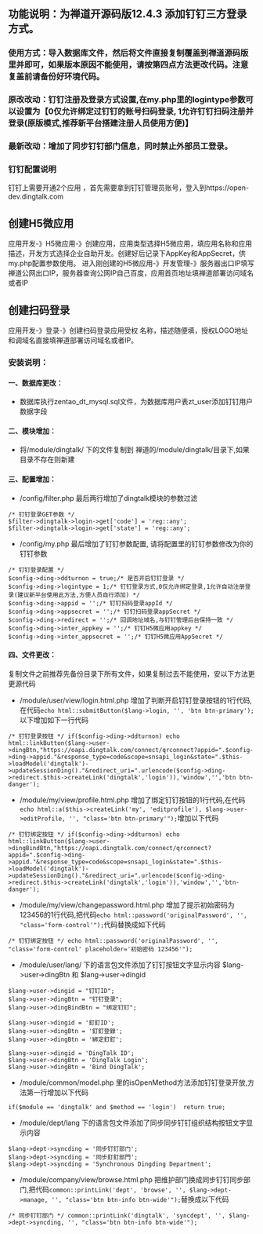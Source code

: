 ## 功能说明：为禅道开源码版12.4.3 添加钉钉三方登录方式。
### 使用方式：导入数据库文件，然后将文件直接复制覆盖到禅道源码版里并即可，如果版本原因不能使用，请按第四点方法更改代码。注意复盖前请备份好环境代码。
### 原改改动：钉钉注册及登录方式设置,在my.php里的logintype参数可以设置为【0仅允许绑定过钉钉的账号扫码登录, 1允许钉钉扫码注册并登录(原版模式,推荐新平台搭建注册人员使用方便)】
### 最新改动：增加了同步钉钉部门信息，同时禁止外部员工登录。

### 钉钉配置说明
钉钉上需要开通2个应用 ，首先需要拿到钉钉管理员账号，登入到https://open-dev.dingtalk.com

## 创建H5微应用
应用开发-》H5微应用-》创建应用，应用类型选择H5微应用，填应用名称和应用描述，开发方式选择企业自助开发。创建好后记录下AppKey和AppSecret，供my.php配置参数使用。
进入刚创建的H5微应用-》开发管理-》服务器出口IP填写禅道公网出口IP，服务器查询公网IP自己百度，应用首页地址填禅道部署访问域名或者IP

## 创建扫码登录
应用开发-》登录-》创建扫码登录应用受权
名称，描述随便填，授权LOGO地址和调域名直接填禅道部署访问域名或者IP。

### 安装说明：

#### 一、数据库更改：
* 数据库执行zentao_dt_mysql.sql文件，为数据库用户表zt_user添加钉钉用户数据字段


#### 二、模块增加：
* 将/module/dingtalk/ 下的文件复制到 禅道的/module/dingtalk/目录下,如果目录不存在则新建


#### 三、配置增加：
* /config/filter.php 最后两行增加了dingtalk模块的参数过滤
```
/* 钉钉登录GET参数 */
$filter->dingtalk->login->get['code'] = 'reg::any';
$filter->dingtalk->login->get['state'] = 'reg::any';
```
* /config/my.php 最后增加了钉钉参数配置, 请将配置里的钉钉参数修改为你的钉钉参数
```
/* 钉钉登录配置 */
$config->ding->ddturnon = true;/* 是否开启钉钉登录 */
$config->ding->logintype = 1;/* 钉钉登录方式,0仅允许绑定登录,1允许自动注册登录(建议新平台使用此方法,方便人员自行添加) */
$config->ding->appid = '';/* 钉钉扫码登录appId */
$config->ding->appsecret = '';/* 钉钉扫码登录appSecret */
$config->ding->redirect = '';/* 回调地址域名,与钉钉管理后台保持一致 */
$config->ding->inter_appkey = '';/* 钉钉H5微应用appkey */
$config->ding->inter_appsecret = '';/* 钉钉H5微应用AppSecret */
```

#### 四、文件更改：
复制文件之前推荐先备份目录下所有文件，如果复制过去不能使用，安以下方法更更源代码

* /module/user/view/login.html.php 增加了判断开启钉钉登录按钮的1行代码,在代码```echo html::submitButton($lang->login, '', 'btn btn-primary');```以下增加如下一行代码
```
/* 钉钉登录按钮 */ if($config->ding->ddturnon) echo html::linkButton($lang->user->dingBtn,"https://oapi.dingtalk.com/connect/qrconnect?appid=".$config->ding->appid."&response_type=code&scope=snsapi_login&state=".$this->loadModel('dingtalk')->updateSessionDing()."&redirect_uri=".urlencode($config->ding->redirect.$this->createLink('dingtalk','login')),'window','','btn btn-danger');
```
* /module/my/view/profile.html.php 增加了绑定钉钉按钮的1行代码,在代码```echo html::a($this->createLink('my', 'editprofile'), $lang->user->editProfile, '', "class='btn btn-primary'");```增加以下代码
```
/* 钉钉绑定按钮 */ if($config->ding->ddturnon) echo html::linkButton($lang->user->dingBindBtn,"https://oapi.dingtalk.com/connect/qrconnect?appid=".$config->ding->appid."&response_type=code&scope=snsapi_login&state=".$this->loadModel('dingtalk')->updateSessionDing()."&redirect_uri=".urlencode($config->ding->redirect.$this->createLink('dingtalk','login')),'window','','btn-danger');
```
* /module/my/view/changepassword.html.php 增加了提示初始密码为123456的1行代码,把代码```echo html::password('originalPassword', '', "class='form-control'");```代码替换成如下代码
```
/* 钉钉绑定按钮 */ echo html::password('originalPassword', '', "class='form-control' placeholder='初始密码 123456'");
```
* /module/user/lang/ 下的语言包文件添加了钉钉按钮文字显示内容 $lang->user->dingBtn 和 $lang->user->dingid
```
$lang->user->dingid = "钉钉ID";
$lang->user->dingBtn = "钉钉登录";
$lang->user->dingBindBtn = "绑定钉钉";

$lang->user->dingid = '釘釘ID';
$lang->user->dingBtn = '釘釘登錄';
$lang->user->dingBtn = '綁定釘釘';

$lang->user->dingid = 'DingTalk ID';
$lang->user->dingBtn = 'DingTalk Login';
$lang->user->dingBtn = 'Bind DingTalk';
```
* /module/common/model.php 里的isOpenMethod方法添加钉钉登录开放,方法第一行增加以下代码
```
if($module == 'dingtalk' and $method == 'login')  return true;
```
* /module/dept/lang 下的语言包文件添加了同步同步钉钉组织结构按钮文字显示内容
```
$lang->dept->syncding = '同步钉钉部门';
$lang->dept->syncding = '同步釘釘部門';
$lang->dept->syncding = 'Synchronous Dingding Department';
```
* /module/company/view/browse.html.php 把维护部门换成同步钉钉同步部门,把代码```common::printLink('dept', 'browse', '', $lang->dept->manage, '', "class='btn btn-info btn-wide'");```替换成以下代码
```
/* 同步钉钉部门 */ common::printLink('dingtalk', 'syncdept', '', $lang->dept->syncding, '', "class='btn btn-info btn-wide'");
```


